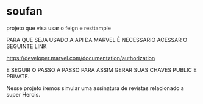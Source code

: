 # soufan
projeto que visa usar o feign e resttample


PARA QUE SEJA USADO A API DA MARVEL 
É NECESSARIO ACESSAR O SEGUINTE LINK 

https://developer.marvel.com/documentation/authorization

 E SEGUIR O PASSO A PASSO PARA ASSIM GERAR SUAS CHAVES PUBLIC E PRIVATE.
 
 
 Nesse projeto iremos simular uma 
 assinatura de revistas relacionado a super Herois.
